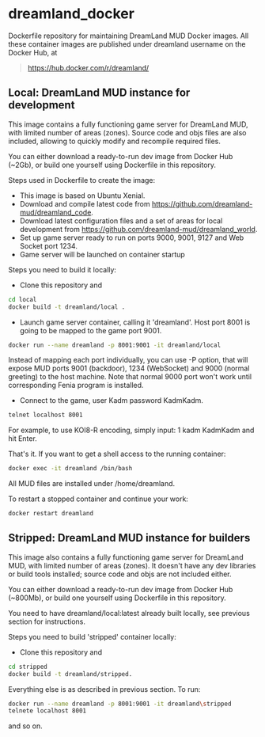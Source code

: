 # dreamland_docker

Dockerfile repository for maintaining DreamLand MUD Docker images.
All these container images are published under dreamland username on the Docker Hub, at
> https://hub.docker.com/r/dreamland/

## Local: DreamLand MUD instance for development

This image contains a fully functioning game server for DreamLand MUD, with limited number of areas (zones). 
Source code and objs files are also included, allowing to quickly modify and recompile required files.

You can either download a ready-to-run dev image from Docker Hub (~2Gb), or build one yourself using Dockerfile in this repository.

Steps used in Dockerfile to create the image:
* This image is based on Ubuntu Xenial.
* Download and compile latest code from https://github.com/dreamland-mud/dreamland_code.
* Download latest configuration files and a set of areas for local development from https://github.com/dreamland-mud/dreamland_world.
* Set up game server ready to run on ports 9000, 9001, 9127 and Web Socket port 1234. 
* Game server will be launched on container startup

Steps you need to build it locally:
* Clone this repository and
```bash
cd local
docker build -t dreamland/local .
```

* Launch game server container, calling it 'dreamland'. Host port 8001 is going to be mapped to the game port 9001. 
```bash
docker run --name dreamland -p 8001:9001 -it dreamland/local
```
Instead of mapping each port individually, you can use -P option, that will expose MUD ports 9001 (backdoor), 1234 (WebSocket) and 9000 (normal greeting) to the host machine. Note that normal 9000 port won't work until corresponding Fenia program is installed.

* Connect to the game, user Kadm password KadmKadm. 
```bash
telnet localhost 8001
```
For example, to use KOI8-R encoding, simply input: 1 kadm KadmKadm and hit Enter.

That's it. If you want to get a shell access to the running container:
```bash
docker exec -it dreamland /bin/bash
```
All MUD files are installed under /home/dreamland.

To restart a stopped container and continue your work:
```bash
docker restart dreamland
```


## Stripped: DreamLand MUD instance for builders

This image also contains a fully functioning game server for DreamLand MUD, with limited number of areas (zones). 
It doesn't have any dev libraries or build tools installed; source code and objs are not included either.

You can either download a ready-to-run dev image from Docker Hub (~800Mb), or build one yourself using Dockerfile in this repository.

You need to have dreamland/local:latest already built locally, see previous section for instructions.

Steps you need to build 'stripped' container locally:
* Clone this repository and
```bash
cd stripped 
docker build -t dreamland/stripped.
```
Everything else is as described in previous section. To run:
```bash
docker run --name dreamland -p 8001:9001 -it dreamland\stripped
telnete localhost 8001
```
and so on.

